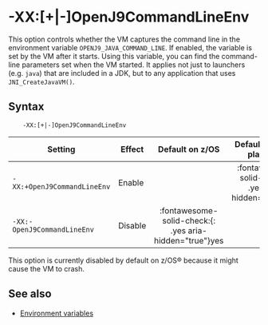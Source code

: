 <!--
* Copyright (c) 2017, 2024 IBM Corp. and others
*
* This program and the accompanying materials are made
* available under the terms of the Eclipse Public License 2.0
* which accompanies this distribution and is available at
* https://www.eclipse.org/legal/epl-2.0/ or the Apache
* License, Version 2.0 which accompanies this distribution and
* is available at https://www.apache.org/licenses/LICENSE-2.0.
*
* This Source Code may also be made available under the
* following Secondary Licenses when the conditions for such
* availability set forth in the Eclipse Public License, v. 2.0
* are satisfied: GNU General Public License, version 2 with
* the GNU Classpath Exception [1] and GNU General Public
* License, version 2 with the OpenJDK Assembly Exception [2].
*
* [1] https://www.gnu.org/software/classpath/license.html
* [2] https://openjdk.org/legal/assembly-exception.html
*
* SPDX-License-Identifier: EPL-2.0 OR Apache-2.0 OR GPL-2.0-only WITH Classpath-exception-2.0 OR GPL-2.0-only WITH OpenJDK-assembly-exception-1.0
-->

# -XX:\[+|-\]OpenJ9CommandLineEnv

This option controls whether the VM captures the command line in the environment variable `OPENJ9_JAVA_COMMAND_LINE`. If enabled, the variable is set by the VM after it starts. Using this variable, you can find the command-line parameters set when the VM started. It applies not just to launchers (e.g. `java`) that are included in a JDK, but to any application that uses `JNI_CreateJavaVM()`.

## Syntax

        -XX:[+|-]OpenJ9CommandLineEnv

| Setting                     | Effect  | Default on z/OS                                                                      | Default on other platforms                                                           |
|-----------------------------|---------|:------------------------------------------------------------------------------------:|:------------------------------------------------------------------------------------:|
| `-XX:+OpenJ9CommandLineEnv` | Enable  |                                                                                      | :fontawesome-solid-check:{: .yes aria-hidden="true"}<span class="sr-only">yes</span> |
| `-XX:-OpenJ9CommandLineEnv` | Disable | :fontawesome-solid-check:{: .yes aria-hidden="true"}<span class="sr-only">yes</span> |                                                                                      |

This option is currently disabled by default on z/OS&reg; because it might cause the VM to crash.

## See also

- [Environment variables](env_var.md)

<!-- ==== END OF TOPIC ==== xxopenj9commandlineenv.md ==== -->
